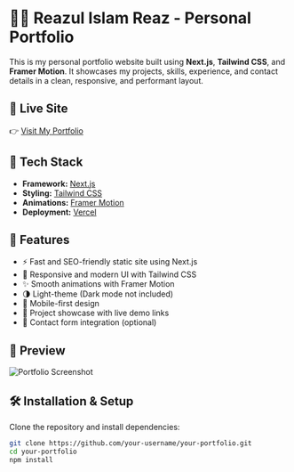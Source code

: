 # 🧑‍💻 Reazul Islam Reaz - Personal Portfolio

This is my personal portfolio website built using **Next.js**, **Tailwind CSS**, and **Framer Motion**. It showcases my projects, skills, experience, and contact details in a clean, responsive, and performant layout.

## 🔗 Live Site

👉 [Visit My Portfolio](https://your-portfolio.vercel.app) <!-- Replace with your actual URL -->

## 🚀 Tech Stack

- **Framework:** [Next.js](https://nextjs.org/)
- **Styling:** [Tailwind CSS](https://tailwindcss.com/)
- **Animations:** [Framer Motion](https://www.framer.com/motion/)
- **Deployment:** [Vercel](https://vercel.com/)

## 📂 Features

- ⚡ Fast and SEO-friendly static site using Next.js
- 🎨 Responsive and modern UI with Tailwind CSS
- ✨ Smooth animations with Framer Motion
- 🌗 Light-theme (Dark mode not included)
- 📱 Mobile-first design
- 🔗 Project showcase with live demo links
- 📧 Contact form integration (optional)

## 📸 Preview

![Portfolio Screenshot](https://i.postimg.cc/cCkQYRhw/Screenshot-2025-08-04-214732.png) 

## 🛠️ Installation & Setup

Clone the repository and install dependencies:

```bash
git clone https://github.com/your-username/your-portfolio.git
cd your-portfolio
npm install
```
